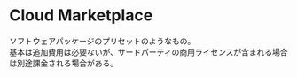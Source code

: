 # Cloud Marketplace

ソフトウェアパッケージのプリセットのようなもの。  
基本は追加費用は必要ないが、サードパーティの商用ライセンスが含まれる場合は別途課金される場合がある。

